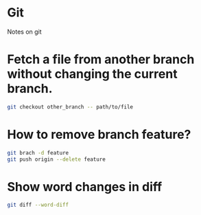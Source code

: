 # Git
Notes on git


<h1>Fetch a file from another branch without changing the current branch.</h1>

```bash
git checkout other_branch -- path/to/file 
```

<h1> How to remove branch feature?</h1>

```bash
git brach -d feature
git push origin --delete feature
```

<h1>Show word changes in diff</h1>

```bash
git diff --word-diff 
```
